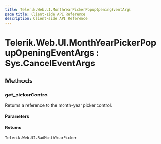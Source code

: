 ```yaml
---
title: Telerik.Web.UI.MonthYearPickerPopupOpeningEventArgs
page_title: Client-side API Reference
description: Client-side API Reference
---
```


# Telerik.Web.UI.MonthYearPickerPopupOpeningEventArgs : Sys.CancelEventArgs 

## Methods

###  get_pickerControl

Returns a reference to the month-year picker control.

#### Parameters

#### Returns

`Telerik.Web.UI.RadMonthYearPicker` 


